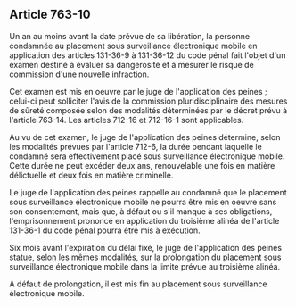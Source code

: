 Article 763-10
----
Un an au moins avant la date prévue de sa libération, la personne condamnée au
placement sous surveillance électronique mobile en application des articles
131-36-9 à 131-36-12 du code pénal fait l'objet d'un examen destiné à évaluer sa
dangerosité et à mesurer le risque de commission d'une nouvelle infraction.

Cet examen est mis en oeuvre par le juge de l'application des peines ; celui-ci
peut solliciter l'avis de la commission pluridisciplinaire des mesures de sûreté
composée selon des modalités déterminées par le décret prévu à l'article 763-14.
Les articles 712-16 et 712-16-1 sont applicables.

Au vu de cet examen, le juge de l'application des peines détermine, selon les
modalités prévues par l'article 712-6, la durée pendant laquelle le condamné
sera effectivement placé sous surveillance électronique mobile. Cette durée ne
peut excéder deux ans, renouvelable une fois en matière délictuelle et deux fois
en matière criminelle.

Le juge de l'application des peines rappelle au condamné que le placement sous
surveillance électronique mobile ne pourra être mis en oeuvre sans son
consentement, mais que, à défaut ou s'il manque à ses obligations,
l'emprisonnement prononcé en application du troisième alinéa de l'article
131-36-1 du code pénal pourra être mis à exécution.

Six mois avant l'expiration du délai fixé, le juge de l'application des peines
statue, selon les mêmes modalités, sur la prolongation du placement sous
surveillance électronique mobile dans la limite prévue au troisième alinéa.

A défaut de prolongation, il est mis fin au placement sous surveillance
électronique mobile.
